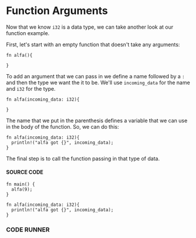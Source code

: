 # Function Arguments

Now that we know `i32` is a data type, we
can take another look at our function example.

First, let's start with an empty function that doesn't
take any arguments:

```rust,noplayground
fn alfa(){

}
```

To add an argument that we can pass in we define
a name followed by a `:` and then the type we
want the it to be. We'll use `incoming_data`
for the name and `i32` for the type.

```rust,noplayground
fn alfa(incoming_data: i32){

}
```

The name that we put in the parenthesis defines
a variable that we can use in the body of the
function. So, we can do this:

```rust,noplayground
fn alfa(incoming_data: i32){
  println!("alfa got {}", incoming_data);
}
```

The final step is to call the function passing
in that type of data.

#### SOURCE CODE

```rust, noplayground, EXAMPLE1
fn main() {
  alfa(9);
}

fn alfa(incoming_data: i32){
  println!("alfa got {}", incoming_data);
}
```

### CODE RUNNER

```rust, editable, CODE1

```
